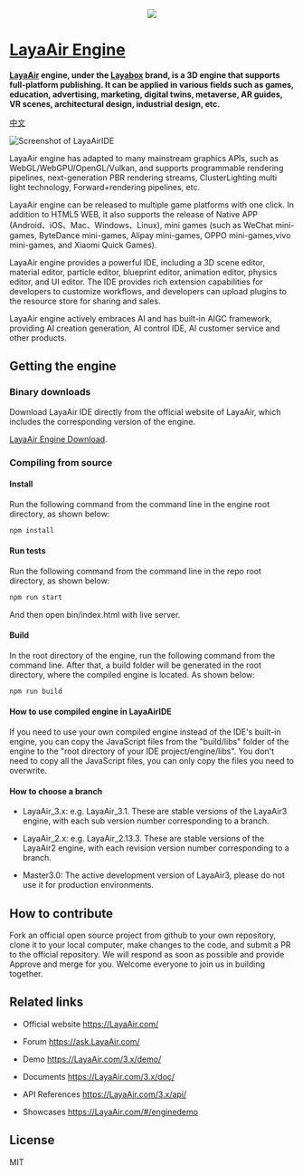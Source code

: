 <p align="center">
    <a href="https://layaair.com">
        <img src="https://github.com/layabox/LayaAir/assets/38777031/5519a795-c050-4612-8ee0-0907a946260b"
    </a>
</p>

# LayaAir Engine

**[LayaAir](https://layaair.com/) engine, under the [Layabox](https://www.layabox.com/) brand, is a 3D engine that supports full-platform publishing. It can be applied in various fields such as games, education, advertising, marketing, digital twins, metaverse, AR guides, VR scenes, architectural design, industrial design, etc.**

[中文](README.zh-CN.md)

![Screenshot of LayaAirIDE](https://github.com/layabox/LayaAir/assets/38777031/f520c762-98e4-41f0-8145-df6a6cb422d6)

LayaAir engine has adapted to many mainstream graphics APIs, such as WebGL/WebGPU/OpenGL/Vulkan, and supports programmable rendering pipelines, next-generation PBR rendering streams, ClusterLighting multi light technology, Forward+rendering pipelines, etc.

LayaAir engine can be released to multiple game platforms with one click. In addition to HTML5 WEB, it also supports the release of Native APP (Android、iOS、Mac、Windows、Linux), mini games (such as WeChat mini-games, ByteDance mini-games, Alipay mini-games, OPPO mini-games,vivo mini-games, and Xiaomi Quick Games).

LayaAir engine provides a powerful IDE, including a 3D scene editor, material editor, particle editor, blueprint editor, animation editor, physics editor, and UI editor. The IDE provides rich extension capabilities for developers to customize workflows, and developers can upload plugins to the resource store for sharing and sales.

LayaAir engine actively embraces AI and has built-in AIGC framework, providing AI creation generation, AI control IDE, AI customer service and other products.

## Getting the engine

### Binary downloads

Download LayaAir IDE directly from the official website of LayaAir, which includes the corresponding version of the engine.

[LayaAir Engine Download](https://layaair.com/#/engineDownload).

### Compiling from source

#### Install

Run the following command from the command line in the engine root directory, as shown below:

```bash
npm install
```

#### Run tests

Run the following command from the command line in the repo root directory, as shown below:

```bash
npm run start
```

And then open bin/index.html with live server.

#### Build

In the root directory of the engine, run the following command from the command line. After that, a build folder will be generated in the root directory, where the compiled engine is located. As shown below:

```bash
npm run build
```

#### How to use compiled engine in LayaAirIDE

If you need to use your own compiled engine instead of the IDE's built-in engine, you can copy the JavaScript files from the "build/libs" folder of the engine to the "root directory of your IDE project/engine/libs". You don't need to copy all the JavaScript files, you can only copy the files you need to overwrite.

#### How to choose a branch

- LayaAir_3.x:  e.g. LayaAir_3.1. These are stable versions of the LayaAir3 engine, with each sub version number corresponding to a branch.

- LayaAir_2.x:  e.g. LayaAir_2.13.3. These are stable versions of the LayaAir2 engine, with each revision version number corresponding to a branch.

- Master3.0: The active development version of LayaAir3, please do not use it for production environments.

## How to contribute

Fork an official open source project from github to your own repository, clone it to your local computer, make changes to the code, and submit a PR to the official repository. We will respond as soon as possible and provide Approve and merge for you. Welcome everyone to join us in building together.

## Related links

- Official website https://LayaAir.com/

- Forum https://ask.LayaAir.com/

- Demo https://LayaAir.com/3.x/demo/

- Documents https://LayaAir.com/3.x/doc/

- API References https://LayaAir.com/3.x/api/

- Showcases https://LayaAir.com/#/enginedemo

## License

MIT

